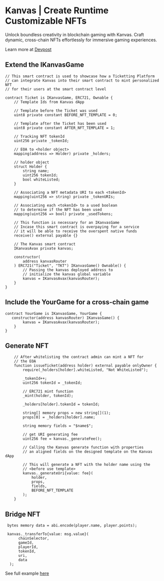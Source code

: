 # Kanvas | Create Runtime Customizable NFTs

Unlock boundless creativity in blockchain gaming with Kanvas. Craft dynamic, cross-chain NFTs effortlessly for immersive gaming experiences.

Learn more at [Devpost](https://devpost.com/software/kanvas-in-game-dynamic-nfts)

## Extend the IKanvasGame
```solidity
// This smart contract is used to showcase how a Ticketting Platform
// can integrate Kanvas into their smart contract to mint personalized NFT
// for their users at the smart contract level

contract Ticket is IKanvasGame, ERC721, Ownable {
    // Template Ids from Kanvas dApp

    // Template before the Ticket was used
    uint8 private constant BEFORE_NFT_TEMPLATE = 0;

    // Template after the Ticket has been used
    uint8 private constant AFTER_NFT_TEMPLATE = 1;

    // Tracking NFT tokenId
    uint256 private _tokenId;

    // EOA to <holder object>
    mapping(address => Holder) private _holders;

    // holder object
    struct Holder {
        string name;
        uint256 tokenId;
        bool whiteListed;
    }

    // Associating a NFT metadata URI to each <tokenId>
    mapping(uint256 => string) private _tokenURIs;

    // Associating each <tokenId> to a used boolean
    // to determine if the NFT has been used
    mapping(uint256 => bool) private _usedTokens;

    // This function is necessary for an IKanvasGame
    // Incase this smart contract is overpaying for a service
    // it will be able to receive the overspent native funds
    receive() external payable {}

    // The Kanvas smart contract
    IKanvasAvax private kanvas;

    constructor(
        address kanvasRouter
    ) ERC721("Ticket", "TKT") IKanvasGame() Ownable() {
        // Passing the kanvas deployed address to
        // initialize the kanvas global variable
        kanvas = IKanvasAvax(kanvasRouter);
    }
}
```

## Include the YourGame for a cross-chain game
```solidity
contract YourGame is IKanvasGame, YourGame {
   constructor(address kanvasRouter) IKanvasGame() {
        kanvas = IKanvasAvax(kanvasRouter);
    }
}
```

## Generate NFT
```solidity
    // After whitelisting the contract admin can mint a NFT for
    // the EOA
    function issueTicket(address holder) external payable onlyOwner {
        require(_holders[holder].whiteListed, "Not WhiteListed");

        _tokenId++;
        uint256 tokenId = _tokenId;

        // ERC721 mint function
        _mint(holder, tokenId);

        _holders[holder].tokenId = tokenId;

        string[] memory props = new string[](1);
        props[0] = _holders[holder].name;

        string memory fields = "$name$";

        // get URI generating fee
        uint256 fee = kanvas._generateFee();

        // Calling the Kanvas generate function with properties
        // an aligned fields on the designed template on the Kanvas dApp

        // This will generate a NFT with the holder name using the
        // <before use template>
        kanvas._generateUri{value: fee}(
            holder,
            props,
            fields,
            BEFORE_NFT_TEMPLATE
        );
    }
```

## Bridge NFT
```solidity
 bytes memory data = abi.encode(player.name, player.points);

 kanvas._transferTo{value: msg.value}(
      chainSelector,
      gameId,
      playerId,
      tokenId,
      uri,
      data
  );
```

See full example [here](https://github.com/devarogundade/kanvas/tree/main/blockchain/contracts/rock-paper-scissors)

